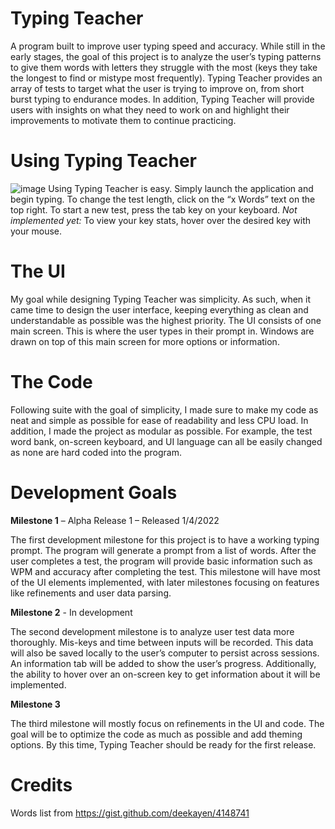 # Typing Teacher
A program built to improve user typing speed and accuracy. While still in the early stages, the goal of this project is to analyze the user’s typing patterns to give them words with letters they struggle with the most (keys they take the longest to find or mistype most frequently).
Typing Teacher provides an array of tests to target what the user is trying to improve on, from short burst typing to endurance modes. In addition, Typing Teacher will provide users with insights on what they need to work on and highlight their improvements to motivate them to continue practicing.
# Using Typing Teacher
![image](https://user-images.githubusercontent.com/94150901/148121685-3650fbb0-b662-4101-a5b5-d905e5f9b230.png)
Using Typing Teacher is easy. Simply launch the application and begin typing. To change the test length, click on the “x Words” text on the top right. To start a new test, press the tab key on your keyboard.
*Not implemented yet:* To view your key stats, hover over the desired key with your mouse.
# The UI
My goal while designing Typing Teacher was simplicity. As such, when it came time to design the user interface, keeping everything as clean and understandable as possible was the highest priority. The UI consists of one main screen. This is where the user types in their prompt in. Windows are drawn on top of this main screen for more options or information.
# The Code
Following suite with the goal of simplicity, I made sure to make my code as neat and simple as possible for ease of readability and less CPU load. In addition, I made the project as modular as possible. For example, the test word bank, on-screen keyboard, and UI language can all be easily changed as none are hard coded into the program.
# Development Goals
****Milestone 1**** – Alpha Release 1 – Released 1/4/2022

The first development milestone for this project is to have a working typing prompt. The program will generate a prompt from a list of words. After the user completes a test, the program will provide basic information such as WPM and accuracy after completing the test.
This milestone will have most of the UI elements implemented, with later milestones focusing on features like refinements and user data parsing.

****Milestone 2**** - In development

The second development milestone is to analyze user test data more thoroughly. Mis-keys and time between inputs will be recorded. This data will also be saved locally to the user’s computer to persist across sessions. An information tab will be added to show the user’s progress.
Additionally, the ability to hover over an on-screen key to get information about it will be implemented.

****Milestone 3****

The third milestone will mostly focus on refinements in the UI and code. The goal will be to optimize the code as much as possible and add theming options. By this time, Typing Teacher should be ready for the first release.
# Credits
Words list from https://gist.github.com/deekayen/4148741
